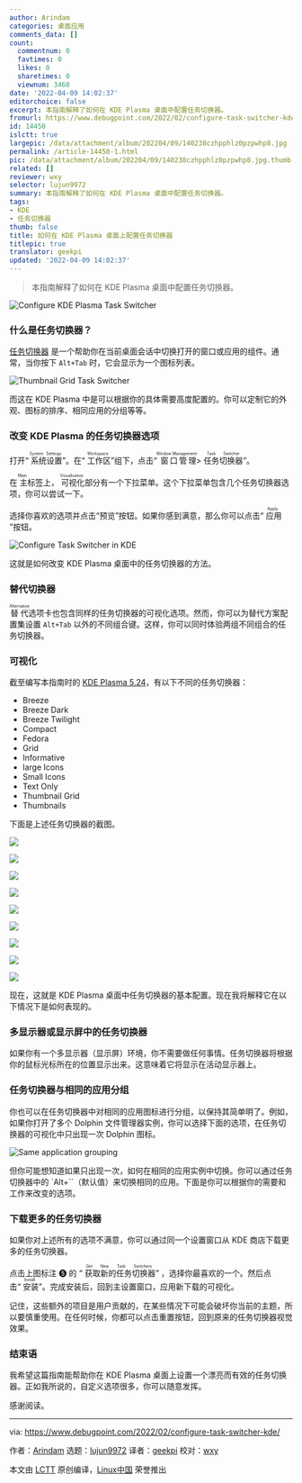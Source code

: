 ```yaml
---
author: Arindam
categories: 桌面应用
comments_data: []
count:
  commentnum: 0
  favtimes: 0
  likes: 0
  sharetimes: 0
  viewnum: 3468
date: '2022-04-09 14:02:37'
editorchoice: false
excerpt: 本指南解释了如何在 KDE Plasma 桌面中配置任务切换器。
fromurl: https://www.debugpoint.com/2022/02/configure-task-switcher-kde/
id: 14450
islctt: true
largepic: /data/attachment/album/202204/09/140238czhpphlz0pzpwhp8.jpg
permalink: /article-14450-1.html
pic: /data/attachment/album/202204/09/140238czhpphlz0pzpwhp8.jpg.thumb.jpg
related: []
reviewer: wxy
selector: lujun9972
summary: 本指南解释了如何在 KDE Plasma 桌面中配置任务切换器。
tags:
- KDE
- 任务切换器
thumb: false
title: 如何在 KDE Plasma 桌面上配置任务切换器
titlepic: true
translator: geekpi
updated: '2022-04-09 14:02:37'
---
```



> 
> 本指南解释了如何在 KDE Plasma 桌面中配置任务切换器。
> 
> 
> 


![Configure KDE Plasma Task Switcher](/data/attachment/album/202204/09/140238czhpphlz0pzpwhp8.jpg)


### 什么是任务切换器？


[任务切换器](https://docs.kde.org/trunk5/en/kwin/kcontrol/kwintabbox/index.html) 是一个帮助你在当前桌面会话中切换打开的窗口或应用的组件。通常，当你按下 `Alt+Tab` 时，它会显示为一个图标列表。


![Thumbnail Grid Task Switcher](/data/attachment/album/202204/09/140238ylouzdxv7ppttsog.jpg)


而这在 KDE Plasma 中是可以根据你的具体需要高度配置的。你可以定制它的外观、图标的排序、相同应用的分组等等。


### 改变 KDE Plasma 的任务切换器选项


打开“<ruby> 系统设置 <rt>  System Settings </rt></ruby>”。在“<ruby> 工作区 <rt>  Workspace </rt></ruby>”组下，点击“<ruby> 窗口管理 <rt>  Window Management </rt></ruby> > <ruby> 任务切换器 <rt>  Task Switcher </rt></ruby>”。


在<ruby> 主 <rt>  Main </rt></ruby>标签上，<ruby> 可视化 <rt>  Visualisation </rt></ruby>部分有一个下拉菜单。这个下拉菜单包含几个任务切换器选项，你可以尝试一下。


选择你喜欢的选项并点击“预览”按钮。如果你感到满意，那么你可以点击“<ruby> 应用 <rt>  Apply </rt></ruby>”按钮。


![Configure Task Switcher in KDE](/data/attachment/album/202204/09/140238ur43mv7dm3z3ebpv.jpg)


这就是如何改变 KDE Plasma 桌面中的任务切换器的方法。


### 替代切换器


<ruby> 替代 <rt>  Alternative </rt></ruby>选项卡也包含同样的任务切换器的可视化选项。然而，你可以为替代方案配置集设置 `Alt+Tab` 以外的不同组合键。这样，你可以同时体验两组不同组合的任务切换器。


### 可视化


截至编写本指南时的 [KDE Plasma 5.24](https://www.debugpoint.com/2022/01/kde-plasma-5-24/)，有以下不同的任务切换器：


* Breeze
* Breeze Dark
* Breeze Twilight
* Compact
* Fedora
* Grid
* Informative
* large Icons
* Small Icons
* Text Only
* Thumbnail Grid
* Thumbnails


下面是上述任务切换器的截图。


![](/data/attachment/album/202204/09/140238prq09rlfcj0sczss.jpg)


![](/data/attachment/album/202204/09/140238oq6g64b04q0bq40x.jpg)


![](/data/attachment/album/202204/09/140238y48go8o4b8pp52p4.jpg)


![](/data/attachment/album/202204/09/140238pgb5hjwezbxxwgj5.jpg)


![](/data/attachment/album/202204/09/140238iyzak62xq8k328yc.jpg)


![](/data/attachment/album/202204/09/140239w8xxo18drrr888vv.jpg)


![](/data/attachment/album/202204/09/140239vf5hsdfkjjwjwjju.jpg)


![](/data/attachment/album/202204/09/140239diiqtt4qs95sdspl.jpg)


![](/data/attachment/album/202204/09/140239dvmrqoeiccom5zow.jpg)


现在，这就是 KDE Plasma 桌面中任务切换器的基本配置。现在我将解释它在以下情况下是如何表现的。


### 多显示器或显示屏中的任务切换器


如果你有一个多显示器（显示屏）环境，你不需要做任何事情。任务切换器将根据你的鼠标光标所在的位置显示出来。这意味着它将显示在活动显示器上。


### 任务切换器与相同的应用分组


你也可以在任务切换器中对相同的应用图标进行分组，以保持其简单明了。例如，如果你打开了多个 Dolphin 文件管理器实例，你可以选择下面的选项，在任务切换器的可视化中只出现一次 Dolphin 图标。


![Same application grouping](/data/attachment/album/202204/09/140239hjjtjft5jotplxpf.jpg)


但你可能想知道如果只出现一次，如何在相同的应用实例中切换。你可以通过任务切换器中的 `Alt+``（默认值）来切换相同的应用。下面是你可以根据你的需要和工作来改变的选项。


### 下载更多的任务切换器


如果你对上述所有的选项不满意，你可以通过同一个设置窗口从 KDE 商店下载更多的任务切换器。


点击上图标注 ❺ 的 “<ruby> 获取新的任务切换器 <rt>  Get New Task Switchers </rt></ruby>” ，选择你最喜欢的一个。然后点击“<ruby> 安装 <rt>  Install </rt></ruby>”。完成安装后，回到主设置窗口，应用新下载的可视化。


记住，这些额外的项目是用户贡献的，在某些情况下可能会破坏你当前的主题，所以要慎重使用。在任何时候，你都可以点击重置按钮，回到原来的任务切换器视觉效果。


### 结束语


我希望这篇指南能帮助你在 KDE Plasma 桌面上设置一个漂亮而有效的任务切换器。正如我所说的，自定义选项很多，你可以随意发挥。


感谢阅读。




---


via: <https://www.debugpoint.com/2022/02/configure-task-switcher-kde/>


作者：[Arindam](https://www.debugpoint.com/author/admin1/) 选题：[lujun9972](https://github.com/lujun9972) 译者：[geekpi](https://github.com/geekpi) 校对：[wxy](https://github.com/wxy)


本文由 [LCTT](https://github.com/LCTT/TranslateProject) 原创编译，[Linux中国](https://linux.cn/) 荣誉推出